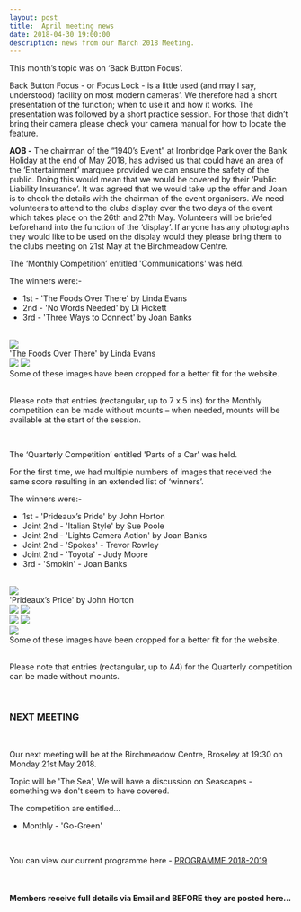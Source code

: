 ```yaml
---
layout: post
title:  April meeting news
date: 2018-04-30 19:00:00
description: news from our March 2018 Meeting.
---
```


This month’s topic was on ‘Back Button Focus’.

Back Button Focus - or Focus Lock - is a little used (and may I say, understood) facility on most modern cameras’. We therefore had a short presentation of the function; when to use it and how it works. The presentation was followed by a short practice session. For those that didn’t bring their camera please check your camera manual for how to locate the feature.

**AOB -**
The chairman of the “1940’s Event” at Ironbridge Park over the Bank Holiday at the end of May 2018, has advised us that could have an area of the ‘Entertainment’ marquee provided we can ensure the safety of the public. Doing this would mean that we would be covered by their ‘Public Liability Insurance’. It was agreed that we would take up the offer and Joan is to check the details with the chairman of the event organisers. We need volunteers to attend to the clubs display over the two days of the event which takes place on the 26th and 27th May. Volunteers will be briefed beforehand into the function of the ‘display’. If anyone has any photographs they would like to be used on the display would they please bring them to the clubs meeting on 21st May at the Birchmeadow Centre.

 
The ‘Monthly Competition’ entitled 'Communications' was held.

The winners were:-

<ul>
	<li>1st - 'The Foods Over There' by Linda Evans</li>
	<li>2nd - 'No Words Needed' by Di Pickett</li>
	<li>3rd - 'Three Ways to Connect' by Joan Banks</li>
</ul>

<br>

<div class="img_row">
	<img class="col three" src="{{ site.baseurl }}/assets/img/The_Foods_Over_There.jpg">
</div>
<div class="col three caption">
	'The Foods Over There' by Linda Evans
</div>

<div class="img_row">
	<img class="col two" src="{{ site.baseurl }}/assets/img/NA_Image.jpg">
	<img class="col one" src="{{ site.baseurl }}/assets/img/NA_Image.jpg">
</div>
<div class="col three caption">
	Some of these images have been cropped for a better fit for the website.
</div>

<br>

Please note that entries (rectangular, up to 7 x 5 ins) for the Monthly competition can be made without mounts – when needed, mounts will be available at the start of the session. 

<br>

The ‘Quarterly Competition’ entitled 'Parts of a Car' was held.

For the first time, we had multiple numbers of images that received the same score resulting in an extended list of ‘winners’.

The winners were:-

<ul>
	<li>1st - 'Prideaux’s Pride' by John Horton</li>
	<li>Joint 2nd - 'Italian Style' by Sue Poole</li>
	<li>Joint 2nd - 'Lights Camera Action' by Joan Banks</li>
	<li>Joint 2nd - 'Spokes' - Trevor Rowley</li>
	<li>Joint 2nd - 'Toyota' - Judy Moore</li>
	<li>3rd - 'Smokin' - Joan Banks</li>
</ul>

<br>

<div class="img_row">
	<img class="col three" src="{{ site.baseurl }}/assets/img/Prideauxs_Pride.jpg">
</div>
<div class="col three caption">
	'Prideaux’s Pride' by John Horton
</div>

<div class="img_row">
	<img class="col two" src="{{ site.baseurl }}/assets/img/Italian_Style.jpg">
	<img class="col one" src="{{ site.baseurl }}/assets/img/NA_Image.jpg">
</div>
<div class="img_row">
	<img class="col two" src="{{ site.baseurl }}/assets/img/Spokes.jpg">
	<img class="col one" src="{{ site.baseurl }}/assets/img/Toyota.jpg">
</div>
<div class="img_row">
	<img class="col three" src="{{ site.baseurl }}/assets/img/NA_Image.jpg">
</div>
<div class="col three caption">
	Some of these images have been cropped for a better fit for the website.
</div>

<br>

Please note that entries (rectangular, up to A4) for the Quarterly competition can be made without mounts.

<br>

### NEXT MEETING
<br>

Our next meeting will be at the Birchmeadow Centre, Broseley at 19:30 on Monday 21st May 2018. 

Topic will be 'The Sea', We will have a discussion on Seascapes - something we don't seem to have covered.

The competition are entitled...
<ul>
<li>Monthly - 'Go-Green'</li>
</ul>

<br>

You can view our current programme here - <a href="{{ site.baseurl }}/programme/2018-02-01-Forward-Programme-2018-2019">PROGRAMME 2018-2019</a>

<br>

#### Members receive full details via Email and BEFORE they are posted here...

<br>